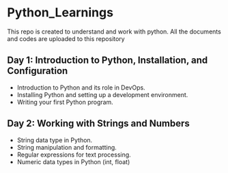 # Python_Learnings
This repo is created to understand and work with python. All the documents and codes are uploaded to this repository

## Day 1: Introduction to Python, Installation, and Configuration
- Introduction to Python and its role in DevOps.
- Installing Python and setting up a development environment.
- Writing your first Python program.

## Day 2: Working with Strings and Numbers
- String data type in Python.
- String manipulation and formatting.
- Regular expressions for text processing.
- Numeric data types in Python (int, float)

